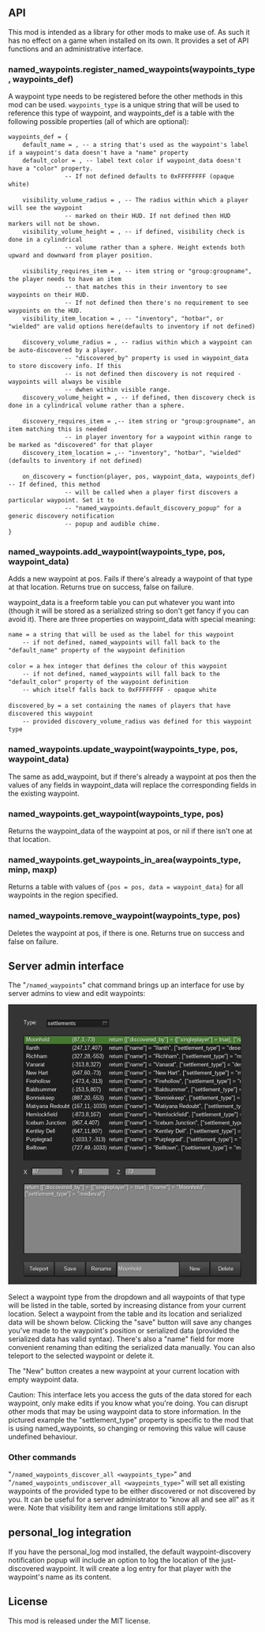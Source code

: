 ## API

This mod is intended as a library for other mods to make use of. As such it has no effect on a game when installed on its own. It provides a set of API functions and an administrative interface.

### named_waypoints.register_named_waypoints(waypoints_type, waypoints_def)

A waypoint type needs to be registered before the other methods in this mod can be used. ``waypoints_type`` is a unique string that will be used to reference this type of waypoint, and waypoints_def is a table with the following possible properties (all of which are optional):

	waypoints_def = {
		default_name = , -- a string that's used as the waypoint's label if a waypoint's data doesn't have a "name" property
		default_color = , -- label text color if waypoint_data doesn't have a "color" property.
					-- If not defined defaults to 0xFFFFFFFF (opaque white)

		visibility_volume_radius = , -- The radius within which a player will see the waypoint
					-- marked on their HUD. If not defined then HUD markers will not be shown.
		visibility_volume_height = , -- if defined, visibility check is done in a cylindrical
					-- volume rather than a sphere. Height extends both upward and downward from player position.

		visibility_requires_item = , -- item string or "group:groupname", the player needs to have an item
					-- that matches this in their inventory to see waypoints on their HUD.
					-- If not defined then there's no requirement to see waypoints on the HUD.
		visibility_item_location = , -- "inventory", "hotbar", or "wielded" are valid options here(defaults to inventory if not defined)

		discovery_volume_radius = , -- radius within which a waypoint can be auto-discovered by a player.
					-- "discovered_by" property is used in waypoint_data to store discovery info. If this
					-- is not defined then discovery is not required - waypoints will always be visible
					-- dwhen within visible range.
		discovery_volume_height = , -- if defined, then discovery check is done in a cylindrical volume rather than a sphere.

		discovery_requires_item = ,-- item string or "group:groupname", an item matching this is needed
					-- in player inventory for a waypoint within range to be marked as "discovered" for that player
		discovery_item_location = ,-- "inventory", "hotbar", "wielded" (defaults to inventory if not defined)

		on_discovery = function(player, pos, waypoint_data, waypoints_def) -- If defined, this method
					-- will be called when a player first discovers a particular waypoint. Set it to
					-- "named_waypoints.default_discovery_popup" for a generic discovery notification
					-- popup and audible chime.
	}

### named_waypoints.add_waypoint(waypoints_type, pos, waypoint_data)

Adds a new waypoint at pos. Fails if there's already a waypoint of that type at that location. Returns true on success, false on failure.

waypoint_data is a freeform table you can put whatever you want into (though it will be stored as a serialized string so don't get fancy if you can avoid it). There are three properties on waypoint_data with special meaning:

	name = a string that will be used as the label for this waypoint 
		-- if not defined, named_waypoints will fall back to the "default_name" property of the waypoint definition
	
	color = a hex integer that defines the colour of this waypoint
		-- if not defined, named_waypoints will fall back to the "default_color" property of the waypoint definition
		-- which itself falls back to 0xFFFFFFFF - opaque white

	discovered_by = a set containing the names of players that have discovered this waypoint
		-- provided discovery_volume_radius was defined for this waypoint type

### named_waypoints.update_waypoint(waypoints_type, pos, waypoint_data)

The same as add_waypoint, but if there's already a waypoint at pos then the values of any fields in waypoint_data will replace the corresponding fields in the existing waypoint.

### named_waypoints.get_waypoint(waypoints_type, pos)

Returns the waypoint_data of the waypoint at pos, or nil if there isn't one at that location.

### named_waypoints.get_waypoints_in_area(waypoints_type, minp, maxp)

Returns a table with values of ``{pos = pos, data = waypoint_data}`` for all waypoints in the region specified.

### named_waypoints.remove_waypoint(waypoints_type, pos)

Deletes the waypoint at pos, if there is one. Returns true on success and false on failure.

## Server admin interface

The "``/named_waypoints``" chat command brings up an interface for use by server admins to view and edit waypoints:

![](screenshot.png)

Select a waypoint type from the dropdown and all waypoints of that type will be listed in the table, sorted by increasing distance from your current location. Select a waypoint from the table and its location and serialized data will be shown below. Clicking the "save" button will save any changes you've made to the waypoint's position or serialized data (provided the serialized data has valid syntax). There's also a "name" field for more convenient renaming than editing the serialized data manually. You can also teleport to the selected waypoint or delete it.

The "New" button creates a new waypoint at your current location with empty waypoint data.

Caution: This interface lets you access the guts of the data stored for each waypoint, only make edits if you know what you're doing. You can disrupt other mods that may be using waypoint data to store information. In the pictured example the "settlement_type" property is specific to the mod that is using named_waypoints, so changing or removing this value will cause undefined behaviour.

### Other commands

"``/named_waypoints_discover_all <waypoints_type>``" and "``/named_waypoints_undiscover_all <waypoints_type>``" will set all existing waypoints of the provided type to be either discovered or not discovered by you. It can be useful for a server administrator to "know all and see all" as it were. Note that visibility item and range limitations still apply.

## personal_log integration

If you have the personal_log mod installed, the default waypoint-discovery notification popup will include an option to log the location of the just-discovered waypoint. It will create a log entry for that player with the waypoint's name as its content.

## License

This mod is released under the MIT license.